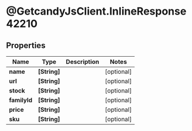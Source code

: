 # @GetcandyJsClient.InlineResponse42210

## Properties

Name | Type | Description | Notes
------------ | ------------- | ------------- | -------------
**name** | **[String]** |  | [optional] 
**url** | **[String]** |  | [optional] 
**stock** | **[String]** |  | [optional] 
**familyId** | **[String]** |  | [optional] 
**price** | **[String]** |  | [optional] 
**sku** | **[String]** |  | [optional] 


